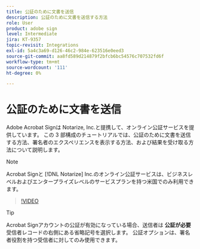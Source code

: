 ```yaml
---
title: 公証のために文書を送信
description: 公証のために文書を送信する方法
role: User
product: adobe sign
level: Intermediate
jira: KT-9357
topic-revisit: Integrations
exl-id: 5a4c3a69-d126-46c2-984e-623516e0eed3
source-git-commit: aa8fd589d214879f2bfcb6bc54576c707532fd6f
workflow-type: tm+mt
source-wordcount: '111'
ht-degree: 0%

---
```


# 公証のために文書を送信

Adobe Acrobat Signは Notarize, Inc.と提携して、オンライン公証サービスを提供しています。 この 3 部構成のチュートリアルでは、公証のために文書を送信する方法、署名者のエクスペリエンスを表示する方法、および結果を受け取る方法について説明します。

>[!NOTE]
>
>Acrobat Signと [!DNL Notarize] Inc.のオンライン公証サービスは、ビジネスレベルおよびエンタープライズレベルのサービスプランを持つ米国でのみ利用できます。

>[!VIDEO](https://video.tv.adobe.com/v/341029?quality=12&learn=on&hidetitle=true)

>[!TIP]
>
>Acrobat Signアカウントの公証が有効になっている場合、送信者は **公証が必要** 受信者レコードの右側にある省略記号を選択します。 公証オプションは、署名者役割を持つ受信者に対してのみ使用できます。
